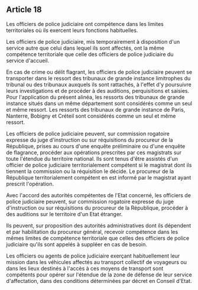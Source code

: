Article 18
----
Les officiers de police judiciaire ont compétence dans les limites territoriales
où ils exercent leurs fonctions habituelles.

Les officiers de police judiciaire, mis temporairement à disposition d'un
service autre que celui dans lequel ils sont affectés, ont la même compétence
territoriale que celle des officiers de police judiciaire du service d'accueil.

En cas de crime ou délit flagrant, les officiers de police judiciaire peuvent se
transporter dans le ressort des tribunaux de grande instance limitrophes du
tribunal ou des tribunaux auxquels ils sont rattachés, à l'effet d'y poursuivre
leurs investigations et de procéder à des auditions, perquisitions et saisies.
Pour l'application du présent alinéa, les ressorts des tribunaux de grande
instance situés dans un même département sont considérés comme un seul et même
ressort. Les ressorts des tribunaux de grande instance de Paris, Nanterre,
Bobigny et Créteil sont considérés comme un seul et même ressort.

Les officiers de police judiciaire peuvent, sur commission rogatoire expresse du
juge d'instruction ou sur réquisitions du procureur de la République, prises au
cours d'une enquête préliminaire ou d'une enquête de flagrance, procéder aux
opérations prescrites par ces magistrats sur toute l'étendue du territoire
national. Ils sont tenus d'être assistés d'un officier de police judiciaire
territorialement compétent si le magistrat dont ils tiennent la commission ou la
réquisition le décide. Le procureur de la République territorialement compétent
en est informé par le magistrat ayant prescrit l'opération.

Avec l'accord des autorités compétentes de l'Etat concerné, les officiers de
police judiciaire peuvent, sur commission rogatoire expresse du juge
d'instruction ou sur réquisitions du procureur de la République, procéder à des
auditions sur le territoire d'un Etat étranger.

Ils peuvent, sur proposition des autorités administratives dont ils dépendent et
par habilitation du procureur général, recevoir compétence dans les mêmes
limites de compétence territoriale que celles des officiers de police judiciaire
qu'ils sont appelés à suppléer en cas de besoin.

Les officiers ou agents de police judiciaire exerçant habituellement leur
mission dans les véhicules affectés au transport collectif de voyageurs ou dans
les lieux destinés à l'accès à ces moyens de transport sont compétents pour
opérer sur l'étendue de la zone de défense de leur service d'affectation, dans
des conditions déterminées par décret en Conseil d'Etat.
